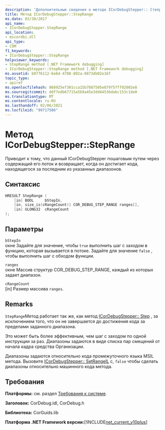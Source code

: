 ```yaml
---
description: 'Дополнительные сведения о методе ICorDebugStepper:: Степранже'
title: Метод ICorDebugStepper::StepRange
ms.date: 03/30/2017
api_name:
- ICorDebugStepper.StepRange
api_location:
- mscordbi.dll
api_type:
- COM
f1_keywords:
- ICorDebugStepper::StepRange
helpviewer_keywords:
- StepRange method [.NET Framework debugging]
- ICorDebugStepper::StepRange method [.NET Framework debugging]
ms.assetid: b9776112-6e6d-4708-892a-8873db02e16f
topic_type:
- apiref
ms.openlocfilehash: 868925ef301cca15b7887505e879f5fff02002e8
ms.sourcegitcommit: ddf7edb67715a5b9a45e3dd44536dabc153c1de0
ms.translationtype: MT
ms.contentlocale: ru-RU
ms.lasthandoff: 02/06/2021
ms.locfileid: "99717586"
---
```

# <a name="icordebugsteppersteprange-method"></a>Метод ICorDebugStepper::StepRange

Приводит к тому, что данный ICorDebugStepper пошаговым путем через содержащий его поток и возвращает, когда он достигает кода, находящегося за последним из указанных диапазонов.  
  
## <a name="syntax"></a>Синтаксис  
  
```cpp  
HRESULT StepRange (  
    [in] BOOL     bStepIn,  
    [in, size_is(cRangeCount)] COR_DEBUG_STEP_RANGE ranges[],  
    [in] ULONG32  cRangeCount  
);  
```  
  
## <a name="parameters"></a>Параметры  

 `bStepIn`  
 окне Задайте для значение, чтобы `true` выполнить шаг с заходом в функцию, которая вызывается в потоке. Задайте для значение `false` , чтобы выполнить шаг с обходом функции.  
  
 `ranges`  
 окне Массив структур COR_DEBUG_STEP_RANGE, каждый из которых задает диапазон.  
  
 `cRangeCount`  
 [in] Размер массива `ranges`.  
  
## <a name="remarks"></a>Remarks  

 `StepRange`Метод работает так же, как метод [ICorDebugStepper:: Step](icordebugstepper-step-method.md) , за исключением того, что он не завершается до достижения кода за пределами заданного диапазона.  
  
 Это может быть более эффективным, чем шаг с заходом по одной инструкции за раз. Диапазоны задаются в виде списка пар смещений от начала кадра средства Организации.  
  
 Диапазоны задаются относительно кода промежуточного языка MSIL метода. Вызовите [ICorDebugStepper:: SetRangeIL](icordebugstepper-setrangeil-method.md) с, `false` чтобы сделать диапазоны относительно машинного кода метода.  
  
## <a name="requirements"></a>Требования  

 **Платформы:** см. раздел [Требования к системе](../../get-started/system-requirements.md).  
  
 **Заголовок:** CorDebug.idl, CorDebug.h  
  
 **Библиотека:** CorGuids.lib  
  
 **Платформа .NET Framework версии:**[!INCLUDE[net_current_v10plus](../../../../includes/net-current-v10plus-md.md)]
